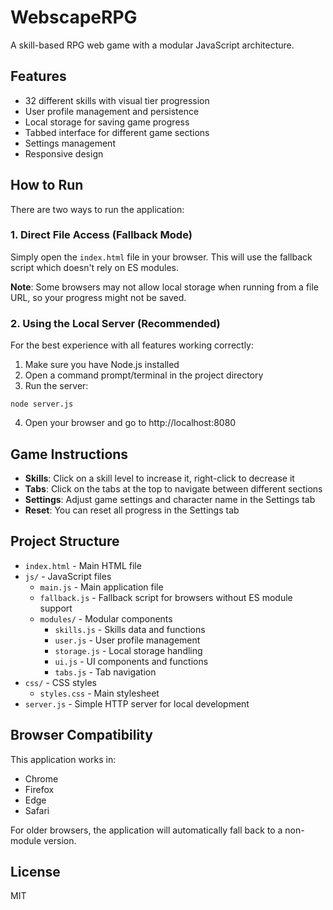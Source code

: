 # WebscapeRPG

A skill-based RPG web game with a modular JavaScript architecture.

## Features

- 32 different skills with visual tier progression
- User profile management and persistence
- Local storage for saving game progress
- Tabbed interface for different game sections
- Settings management
- Responsive design

## How to Run

There are two ways to run the application:

### 1. Direct File Access (Fallback Mode)

Simply open the `index.html` file in your browser. This will use the fallback script which doesn't rely on ES modules.

**Note**: Some browsers may not allow local storage when running from a file URL, so your progress might not be saved.

### 2. Using the Local Server (Recommended)

For the best experience with all features working correctly:

1. Make sure you have Node.js installed
2. Open a command prompt/terminal in the project directory
3. Run the server:

```
node server.js
```

4. Open your browser and go to http://localhost:8080

## Game Instructions

- **Skills**: Click on a skill level to increase it, right-click to decrease it
- **Tabs**: Click on the tabs at the top to navigate between different sections
- **Settings**: Adjust game settings and character name in the Settings tab
- **Reset**: You can reset all progress in the Settings tab

## Project Structure

- `index.html` - Main HTML file
- `js/` - JavaScript files
  - `main.js` - Main application file
  - `fallback.js` - Fallback script for browsers without ES module support
  - `modules/` - Modular components
    - `skills.js` - Skills data and functions
    - `user.js` - User profile management
    - `storage.js` - Local storage handling
    - `ui.js` - UI components and functions
    - `tabs.js` - Tab navigation
- `css/` - CSS styles
  - `styles.css` - Main stylesheet
- `server.js` - Simple HTTP server for local development

## Browser Compatibility

This application works in:
- Chrome
- Firefox
- Edge
- Safari

For older browsers, the application will automatically fall back to a non-module version.

## License

MIT 